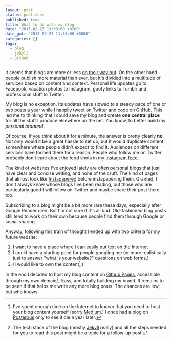 ```yaml
---
layout: post
status: published
published: true
title: What to do with my blog
date: "2015-02-23 13:53:00 +0200"
date_gmt: "2015-02-23 11:53:00 +0000"
categories: []
tags:
  - blog
  - jekyll
  - GitHub
---
```


It seems that blogs are more or less
[on their way out](http://www.marco.org/2015/02/16/google-and-blogs-shit). On
the other hand people publish more material than ever, but it's divided into a
multitude of services based on content and context. Personal life updates go to
Facebook, vacation photos to Instagram, goofy links to Tumblr and professional
stuff to Twitter.

My blog is no exception. Its updates have slowed to a steady pace of one or
two posts a year while I happily tweet on Twitter and code on GitHub. This
led me to thinking that I could save my blog and create **one central place**
for all the stuff I produce elsewhere on the net. You know, to better build my
_personal&nbsp;braaand_.

Of course, if you think about it for a minute, the answer is
pretty clearly **no**. Not only would it be a great hassle to set up, but
it would duplicate content somewhere where people didn't expect to find it.
Audiences on different services have formed there for a reason. People who
follow me on Twitter probably don't care about the food shots in my
[Instagram feed](https://instagram.com/bobs/ "You should totally follow me.").

The kind of websites I've enjoyed lately are often personal blogs that just
have clear and concise writing, and none of the cruft. The kind of pages that
almost look like [Instapapered](https://www.instapaper.com) before
<span title="Yes it's a verb">instapapering</span> them. Granted, I don't
always know whose blogs I've been reading, but those who are particularly good
I will follow on Twitter and maybe share their post there too.

Subscribing to a blog might be a bit more rare these days, especially after
Google Reader died. But I'm not sure if it's all bad. Old-fashioned blog posts
still tend to work on their own because people find them through Google or
social sharing.

Anyway, following this train of thought I ended up with two criteria for my
future website:

1. I want to have a place where I can easily put text on the Internet
2. I could have a starting point for people googling me (or more realistically
   just to answer "what is your website?" questions on web forms.)
3. (I would like to own the content[^1].)

In the end I decided to host my blog content on
[Github Pages](https://pages.github.com/), accessible through my own
domain[^2]. Easy, and totally building my brand. It remains to be seen if that
helps me write any more blog posts. The chances are low, but who knows.

[^1]:
    I've spent enough time on the Internet to known that you need to host
    your blog content yourself (sorry [Medium](https://medium.com/).) I once had
    a blog on [Posterous](http://www.posterous.com/) only to see it die a year
    later.

[^2]:
    The tech stack of the blog (mostly [Jekyll](http://jekyllrb.com/) really)
    and all the steps needed for you to read this post might be a topic for a
    follow-up post.

